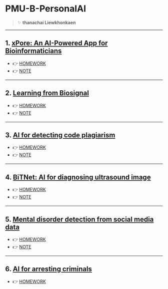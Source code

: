 # PMU-B-PersonalAI
> :sparkles: **thanachai Liewkhonkaen**

---

## 1. [xPore: An AI-Powered App for Bioinformaticians](https://github.com/thanachaili/PMU-B-PersonalAI/blob/2062b6f15f831a1e002a4ae0256f4a5ee9c70986/xPore_GMM_thanachaili.ipynb)
- :point_right: [HOMEWORK](https://github.com/thanachaili/PMU-B-PersonalAI/blob/2062b6f15f831a1e002a4ae0256f4a5ee9c70986/xPore_GMM_thanachaili.ipynb)
- :point_right: [NOTE](https://github.com/thanachaili/PMU-B-PersonalAI/blob/24e8cf7376ac72d9c69a6616bf25dcf6952de924/%E0%B8%AA%E0%B8%A3%E0%B8%B8%E0%B8%9B%20xPore.pdf)

---

## 2. [Learning from Biosignal](https://github.com/thanachaili/PMU-B-PersonalAI/blob/3cbdf669007c7d786fb9b217c2fc10acf7cc9984/Learning_from_Biosignal.ipynb)
- :point_right: [HOMEWORK](https://github.com/thanachaili/PMU-B-PersonalAI/blob/3cbdf669007c7d786fb9b217c2fc10acf7cc9984/Learning_from_Biosignal.ipynb)
- :point_right: [NOTE](https://github.com/thanachaili/PMU-B-PersonalAI/blob/24e8cf7376ac72d9c69a6616bf25dcf6952de924/%E0%B8%AA%E0%B8%A3%E0%B8%B8%E0%B8%9B%20Learning%20From%20Biosignal.pdf)

---

## 3. [AI for detecting code plagiarism](https://github.com/thanachaili/PMU-B-PersonalAI/blob/4372836fb0fd4c21a6c003a44b2003695dc5d1c2/thanachai_of_PMU_B_CodingAI_CodeCloneDetection_Workshop.ipynb)
- :point_right: [HOMEWORK](https://github.com/thanachaili/PMU-B-PersonalAI/blob/4372836fb0fd4c21a6c003a44b2003695dc5d1c2/thanachai_of_PMU_B_CodingAI_CodeCloneDetection_Workshop.ipynb)
- :point_right: [NOTE](https://github.com/thanachaili/PMU-B-PersonalAI/blob/24e8cf7376ac72d9c69a6616bf25dcf6952de924/%E0%B8%AA%E0%B8%A3%E0%B8%B8%E0%B8%9B%20Ai%20For%20Detecting%20Code%20Plagiarism.pdf)

---

## 4. [BiTNet: AI for diagnosing ultrasound image](https://github.com/thanachaili/PMU-B-PersonalAI/blob/099d5775282058689ea6785ed942537e427f2ef1/thanachai_PMUB_Personal_AI_Image_classification_EfficientNetB5.ipynb)
- :point_right: [HOMEWORK](https://github.com/thanachaili/PMU-B-PersonalAI/blob/099d5775282058689ea6785ed942537e427f2ef1/thanachai_PMUB_Personal_AI_Image_classification_EfficientNetB5.ipynb)
- :point_right: [NOTE](https://github.com/thanachaili/PMU-B-PersonalAI/blob/24e8cf7376ac72d9c69a6616bf25dcf6952de924/%E0%B8%AA%E0%B8%A3%E0%B8%B8%E0%B8%9B%20Bitnet_Ai%20For%20Diagnosing%20Ultrasound%20Image.pdf)

---

## 5. [Mental disorder detection from social media data](https://github.com/thanachaili/PMU-B-PersonalAI/blob/0c535025d6baa14c97d55eeb967dbbf739d044ba/thanachai_E_san_coding.ipynb)
- :point_right: [HOMEWORK](https://github.com/thanachaili/PMU-B-PersonalAI/blob/0c535025d6baa14c97d55eeb967dbbf739d044ba/thanachai_E_san_coding.ipynb)
- :point_right: [NOTE](https://github.com/thanachaili/PMU-B-PersonalAI/blob/24e8cf7376ac72d9c69a6616bf25dcf6952de924/%E0%B8%AA%E0%B8%A3%E0%B8%B8%E0%B8%9B%20Mental%20disorder%20detection%20from%20social%20media%20data.pdf)

---

## 6. [AI for arresting criminals](https://github.com/thanachaili/PMU-B-PersonalAI/blob/0c535025d6baa14c97d55eeb967dbbf739d044ba/thanachai_Train_Yolov8_Object_Detection_on_Custom_Dataset.ipynb)
- :point_right: [HOMEWORK](https://github.com/thanachaili/PMU-B-PersonalAI/blob/0c535025d6baa14c97d55eeb967dbbf739d044ba/thanachai_Train_Yolov8_Object_Detection_on_Custom_Dataset.ipynb)
